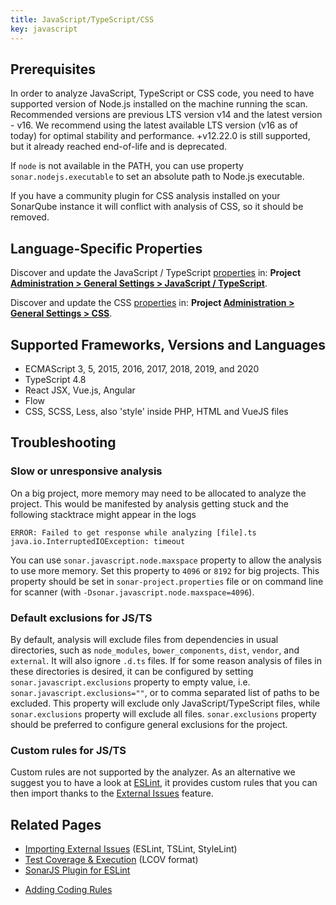 ```yaml
---
title: JavaScript/TypeScript/CSS
key: javascript
---
```


<!-- static -->
<!-- update_center:javascript -->
<!-- /static -->

## Prerequisites

In order to analyze JavaScript, TypeScript or CSS code, you need to have supported version of Node.js installed on the
machine running the scan. Recommended versions are previous LTS version v14 and the latest version - v16. We recommend using 
the latest available LTS version (v16 as of today) for optimal stability and performance. +v12.22.0 is still supported, but it already reached end-of-life and
is deprecated.

If `node` is not available in the PATH, you can use property `sonar.nodejs.executable` to set an absolute path to
Node.js executable.

If you have a community plugin for CSS analysis installed on your SonarQube instance it will conflict with analysis of CSS, so it should be removed.
 
## Language-Specific Properties

Discover and update the JavaScript / TypeScript [properties](/analysis/analysis-parameters/) in: **<!-- sonarcloud -->Project <!-- /sonarcloud -->[Administration > General Settings > JavaScript / TypeScript](/#sonarqube-admin#/admin/settings?category=javascript+%2F+typescript)**.

Discover and update the CSS [properties](/analysis/analysis-parameters/) in: **<!-- sonarcloud -->Project <!-- /sonarcloud -->[Administration > General Settings > CSS](/#sonarqube-admin#/admin/settings?category=css)**.

## Supported Frameworks, Versions and Languages
* ECMAScript 3, 5, 2015, 2016, 2017, 2018, 2019, and 2020
* TypeScript 4.8
* React JSX, Vue.js, Angular
* Flow
* CSS, SCSS, Less, also 'style' inside PHP, HTML and VueJS files

## Troubleshooting

### Slow or unresponsive analysis

On a big project, more memory may need to be allocated to analyze the project. This would be manifested by analysis getting stuck and the following stacktrace might appear in the logs

```
ERROR: Failed to get response while analyzing [file].ts
java.io.InterruptedIOException: timeout
```   
You can use `sonar.javascript.node.maxspace` property to allow the analysis to use more memory. Set this property to `4096` or `8192` for big projects. This property should be set in `sonar-project.properties` file or on command line for scanner (with `-Dsonar.javascript.node.maxspace=4096`).


### Default exclusions for JS/TS

By default, analysis will exclude files from dependencies in usual directories, such as `node_modules`, 
`bower_components`, `dist`, `vendor`, and `external`. It will also ignore `.d.ts` files. If for some reason analysis of files in these directories
is desired, it can be configured by setting `sonar.javascript.exclusions` property to empty value, i.e. 
`sonar.javascript.exclusions=""`, or to comma separated list of paths to be excluded. This property will exclude only JavaScript/TypeScript files, while `sonar.exclusions` property will exclude all files. `sonar.exclusions` property should be 
preferred to configure general exclusions for the project.

### Custom rules for JS/TS
Custom rules are not supported by the analyzer. As an alternative we suggest you to have a look at [ESLint](https://eslint.org/docs/developer-guide/), it provides custom rules that you can then import thanks to the [External Issues](/analysis/external-issues/) feature.

## Related Pages
* [Importing External Issues](/analysis/external-issues/) (ESLint, TSLint, StyleLint)
* [Test Coverage & Execution](/analysis/coverage/) (LCOV format)
* [SonarJS Plugin for ESLint](https://github.com/SonarSource/eslint-plugin-sonarjs)
<!-- sonarqube -->
* [Adding Coding Rules](/extend/adding-coding-rules/)
<!-- /sonarqube -->
